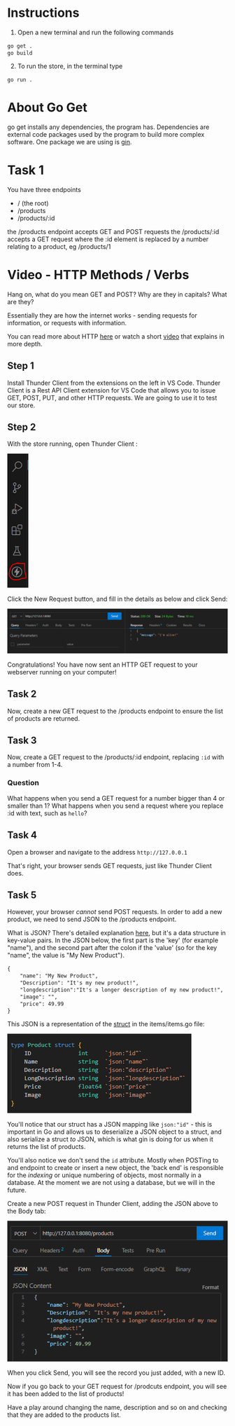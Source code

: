 # Instructions

1. Open a new terminal and run the following commands
```
go get .
go build
```
2. To run the store, in the terminal type
```
go run .
```

# About Go Get
go get installs any dependencies, the program has. Dependencies are external code packages used by the program to build more complex software. One package we are using is [gin](https://github.com/gin-gonic/gin).

# Task 1

You have three endpoints 
- / (the root)
- /products
- /products/:id

the /products endpoint accepts GET and POST requests
the /products/:id accepts a GET request where the :id element is replaced by a number relating to a product, eg /products/1

# Video - HTTP Methods / Verbs
Hang on, what do you mean GET and POST? Why are they in capitals? What are they?

Essentially they are how the internet works - sending requests for information, or requests with information.

You can read more about HTTP [here](https://github.com/bjssacademy/fundamentals-http) or watch a short [video](https://www.theserverside.com/blog/Coffee-Talk-Java-News-Stories-and-Opinions/HTTP-methods) that explains in more depth.

## Step 1
Install Thunder Client from the extensions on the left in VS Code. Thunder Client is a Rest API Client extension for VS Code that allows you to issue GET, POST, PUT, and other HTTP requests. We are going to use it to test our store.

## Step 2
With the store running, open Thunder Client :

![Open Thunder Client](/images/thunderclient.png "Open")

Click the New Request button, and fill in the details as below and click Send:

![Send request to hearbeat](/images/sendGet.png "Send")

Congratulations! You have now sent an HTTP GET request to your webserver running on your computer!

## Task 2
Now, create a new GET request to the /products endpoint to ensure the list of products are returned.

## Task 3
Now, create a GET request to the /products/:id endpoint, replacing ```:id``` with a number from 1-4.
### Question
What happens when you send a GET request for a number bigger than 4 or smaller than 1? What happens when you send a request where you replace :id with text, such as ```hello```?

## Task 4
Open a browser and navigate to the address ```http://127.0.0.1```

That's right, your browser sends GET requests, just like Thunder Client does.

## Task 5
However, your browser *cannot* send POST requests. In order to add a new product, we need to send JSON to the /products endpoint.

What is JSON? There's detailed explanation [here](https://www.w3schools.com/js/js_json_intro.asp), but it's a data structure in key-value pairs. In the JSON below, the first part is the 'key' (for example "name"), and the second part after the colon if the 'value' (so for the key "name", the value is "My New Product").

```
{
    "name": "My New Product",
    "Description": "It's my new product!", 
    "longdescription":"It's a longer description of my new product!",
    "image": "",
    "price": 49.99
}
```

This JSON is a representation of the [struct](https://dev.to/avinashtechlvr/understanding-structs-in-go-a-comprehensive-guide-for-beginners-1aki) in the items/items.go file:

![Products struct](/images/productStruct.PNG "Products")

You'll notice that our struct has a JSON mapping like `json:"id"` - this is important in Go and allows us to deserialize a JSON object to a struct, and also serialize a struct *to* JSON, which is what gin is doing for us when it returns the list of products.

You'll also notice we don't send the ```id``` attribute. Mostly when POSTing to and endpoint to create or insert a new object, the 'back end' is responsible for the *indexing* or unique numbering of objects, most normally in a database. At the moment we are not using a database, but we will in the future.

Create a new POST request in Thunder Client, adding the JSON above to the Body tab:

![Post part 1](/images/postpart1.PNG "Post 1")

When you click Send, you will see the record you just added, with a new ID.

Now if you go back to your GET request for /prodcuts endpoint, you will see it has been added to the list of products!

Have a play around changing the name, description and so on and checking that they are added to the products list.





